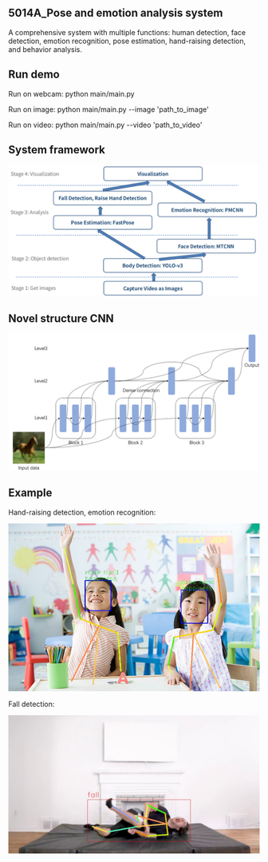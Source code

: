 ## 5014A_Pose and emotion analysis system
A comprehensive system with multiple functions: human detection, face detection, emotion recognition, pose estimation, hand-raising detection, and behavior analysis.



## Run demo
Run on webcam:
python main/main.py

Run on image:
python main/main.py --image 'path_to_image'

Run on video:
python main/main.py --video 'path_to_video'



## System framework
<div align="center">
    <img src="README_images/system_framework.png", width="800">
</div>



## Novel structure CNN
<div align="center">
    <img src="README_images/PMCNN.png", width="800">
</div>



## Example
Hand-raising detection, emotion recognition:
<div align="center">
    <img src="README_images/example1.jpg", width="800">
</div>

Fall detection:
<div align="center">
    <img src="README_images/example2.png", width="800">
</div>

